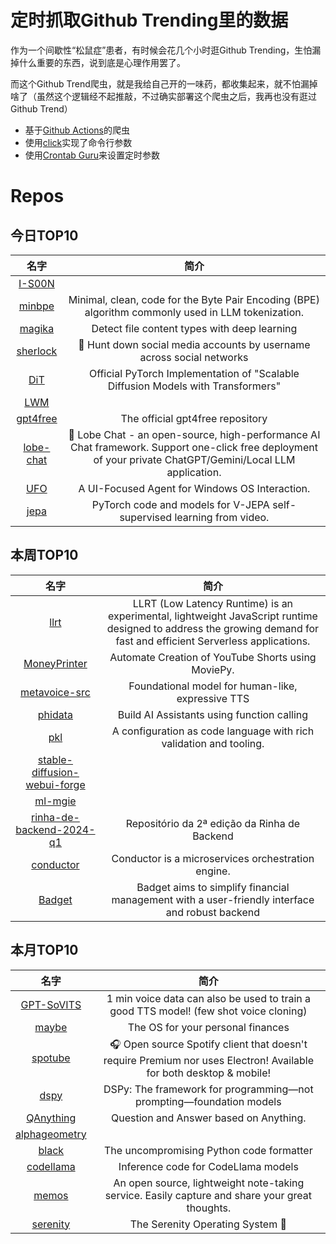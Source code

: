 # 定时抓取Github Trending里的数据

作为一个间歇性“松鼠症”患者，有时候会花几个小时逛Github Trending，生怕漏掉什么重要的东西，说到底是心理作用罢了。

而这个Github Trend爬虫，就是我给自己开的一味药，都收集起来，就不怕漏掉啥了（虽然这个逻辑经不起推敲，不过确实部署这个爬虫之后，我再也没有逛过Github Trend）

* 基于[Github Actions](https://docs.github.com/en/actions)的爬虫
* 使用[click](https://github.com/pallets/click)实现了命令行参数
* 使用[Crontab Guru](https://crontab.guru/)来设置定时参数

# Repos
## 今日TOP10 
<!-- START OF DAILY_TOP10_REPOS -->
| 名字 | 简介 |
| :----: | :----: |
| [I-S00N](https://github.com/I-S00N/I-S00N) |  |
| [minbpe](https://github.com/karpathy/minbpe) | Minimal, clean, code for the Byte Pair Encoding (BPE) algorithm commonly used in LLM tokenization. |
| [magika](https://github.com/google/magika) | Detect file content types with deep learning |
| [sherlock](https://github.com/sherlock-project/sherlock) | 🔎 Hunt down social media accounts by username across social networks |
| [DiT](https://github.com/facebookresearch/DiT) | Official PyTorch Implementation of "Scalable Diffusion Models with Transformers" |
| [LWM](https://github.com/LargeWorldModel/LWM) |  |
| [gpt4free](https://github.com/xtekky/gpt4free) | The official gpt4free repository | various collection of powerful language models |
| [lobe-chat](https://github.com/lobehub/lobe-chat) | 🤖 Lobe Chat - an open-source, high-performance AI Chat framework. Support one-click free deployment of your private ChatGPT/Gemini/Local LLM application. |
| [UFO](https://github.com/microsoft/UFO) | A UI-Focused Agent for Windows OS Interaction. |
| [jepa](https://github.com/facebookresearch/jepa) | PyTorch code and models for V-JEPA self-supervised learning from video. |
<!-- END OF DAILY_TOP10_REPOS -->

## 本周TOP10
<!-- START OF WEEKLY_TOP10_REPOS -->
| 名字 | 简介 |
| :----: | :----: |
| [llrt](https://github.com/awslabs/llrt) | LLRT (Low Latency Runtime) is an experimental, lightweight JavaScript runtime designed to address the growing demand for fast and efficient Serverless applications. |
| [MoneyPrinter](https://github.com/FujiwaraChoki/MoneyPrinter) | Automate Creation of YouTube Shorts using MoviePy. |
| [metavoice-src](https://github.com/metavoiceio/metavoice-src) | Foundational model for human-like, expressive TTS |
| [phidata](https://github.com/phidatahq/phidata) | Build AI Assistants using function calling |
| [pkl](https://github.com/apple/pkl) | A configuration as code language with rich validation and tooling. |
| [stable-diffusion-webui-forge](https://github.com/lllyasviel/stable-diffusion-webui-forge) |  |
| [ml-mgie](https://github.com/apple/ml-mgie) |  |
| [rinha-de-backend-2024-q1](https://github.com/zanfranceschi/rinha-de-backend-2024-q1) | Repositório da 2ª edição da Rinha de Backend |
| [conductor](https://github.com/conductor-oss/conductor) | Conductor is a microservices orchestration engine. |
| [Badget](https://github.com/projectx-codehagen/Badget) | Badget aims to simplify financial management with a user-friendly interface and robust backend |
<!-- END OF WEEKLY_TOP10_REPOS -->

## 本月TOP10
<!-- START OF MONTHLY_TOP10_REPOS -->
| 名字 | 简介 |
| :----: | :----: |
| [GPT-SoVITS](https://github.com/RVC-Boss/GPT-SoVITS) | 1 min voice data can also be used to train a good TTS model! (few shot voice cloning) |
| [maybe](https://github.com/maybe-finance/maybe) | The OS for your personal finances |
| [spotube](https://github.com/KRTirtho/spotube) | 🎧 Open source Spotify client that doesn't require Premium nor uses Electron! Available for both desktop & mobile! |
| [dspy](https://github.com/stanfordnlp/dspy) | DSPy: The framework for programming—not prompting—foundation models |
| [QAnything](https://github.com/netease-youdao/QAnything) | Question and Answer based on Anything. |
| [alphageometry](https://github.com/google-deepmind/alphageometry) |  |
| [black](https://github.com/psf/black) | The uncompromising Python code formatter |
| [codellama](https://github.com/facebookresearch/codellama) | Inference code for CodeLlama models |
| [memos](https://github.com/usememos/memos) | An open source, lightweight note-taking service. Easily capture and share your great thoughts. |
| [serenity](https://github.com/SerenityOS/serenity) | The Serenity Operating System 🐞 |
<!-- END OF MONTHLY_TOP10_REPOS -->
